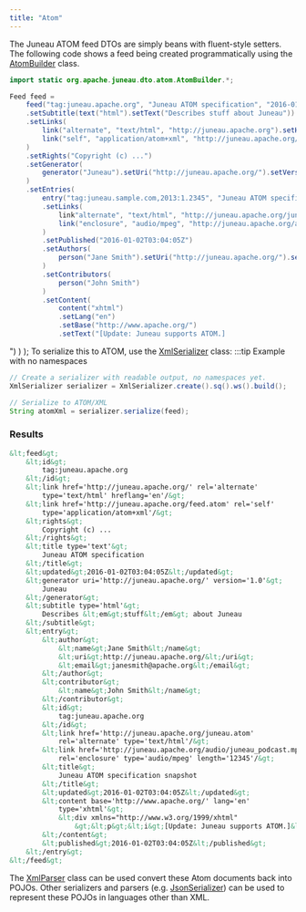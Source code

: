 ```yaml
---
title: "Atom"
---
```


The Juneau ATOM feed DTOs are simply beans with fluent-style setters.
The following code shows a feed being created programmatically using the [AtomBuilder](../apidocs/org/apache/juneau/dto/atom/AtomBuilder.html) class.

```java
import static org.apache.juneau.dto.atom.AtomBuilder.*;

Feed feed =
    feed("tag:juneau.apache.org", "Juneau ATOM specification", "2016-01-02T03:04:05Z")
    .setSubtitle(text("html").setText("Describes stuff about Juneau"))
    .setLinks(
        link("alternate", "text/html", "http://juneau.apache.org").setHreflang("en"),
        link("self", "application/atom+xml", "http://juneau.apache.org/feed.atom")
    )
    .setRights("Copyright (c) ...")
    .setGenerator(
        generator("Juneau").setUri("http://juneau.apache.org/").setVersion("1.0")
    )
    .setEntries(
        entry("tag:juneau.sample.com,2013:1.2345", "Juneau ATOM specification snapshot", "2016-01-02T03:04:05Z")
        .setLinks(
            link"alternate", "text/html", "http://juneau.apache.org/juneau.atom"),
            link("enclosure", "audio/mpeg", "http://juneau.apache.org/audio/juneau_podcast.mp3").setLength(1337)
        )
        .setPublished("2016-01-02T03:04:05Z")
        .setAuthors(
            person("Jane Smith").setUri("http://juneau.apache.org/").setEmail("janesmith@apache.org")
        )
        .setContributors(
            person("John Smith")
        )
        .setContent(
            content("xhtml")
            .setLang("en")
            .setBase("http://www.apache.org/")
            .setText("[Update: Juneau supports ATOM.]
```


") ) ); To serialize this to ATOM, use the [XmlSerializer](../apidocs/org/apache/juneau/xml/XmlSerializer.html) class:
:::tip Example with no namespaces


```java
// Create a serializer with readable output, no namespaces yet.
XmlSerializer serializer = XmlSerializer.create().sq().ws().build();

// Serialize to ATOM/XML
String atomXml = serializer.serialize(feed);
```


### Results


```xml
&lt;feed&gt;
    &lt;id&gt;
        tag:juneau.apache.org
    &lt;/id&gt;
    &lt;link href='http://juneau.apache.org/' rel='alternate'
        type='text/html' hreflang='en'/&gt;
    &lt;link href='http://juneau.apache.org/feed.atom' rel='self'
        type='application/atom+xml'/&gt;
    &lt;rights&gt;
        Copyright (c) ...
    &lt;/rights&gt;
    &lt;title type='text'&gt;
        Juneau ATOM specification
    &lt;/title&gt;
    &lt;updated&gt;2016-01-02T03:04:05Z&lt;/updated&gt;
    &lt;generator uri='http://juneau.apache.org/' version='1.0'&gt;
        Juneau
    &lt;/generator&gt;
    &lt;subtitle type='html'&gt;
        Describes &lt;em&gt;stuff&lt;/em&gt; about Juneau
    &lt;/subtitle&gt;
    &lt;entry&gt;
        &lt;author&gt;
            &lt;name&gt;Jane Smith&lt;/name&gt;
            &lt;uri&gt;http://juneau.apache.org/&lt;/uri&gt;
            &lt;email&gt;janesmith@apache.org&lt;/email&gt;
        &lt;/author&gt;
        &lt;contributor&gt;
            &lt;name&gt;John Smith&lt;/name&gt;
        &lt;/contributor&gt;
        &lt;id&gt;
            tag:juneau.apache.org
        &lt;/id&gt;
        &lt;link href='http://juneau.apache.org/juneau.atom'
            rel='alternate' type='text/html'/&gt;
        &lt;link href='http://juneau.apache.org/audio/juneau_podcast.mp3'
            rel='enclosure' type='audio/mpeg' length='12345'/&gt;
        &lt;title&gt;
            Juneau ATOM specification snapshot
        &lt;/title&gt;
        &lt;updated&gt;2016-01-02T03:04:05Z&lt;/updated&gt;
        &lt;content base='http://www.apache.org/' lang='en'
            type='xhtml'&gt;
            &lt;div xmlns="http://www.w3.org/1999/xhtml"
                &gt;&lt;p&gt;&lt;i&gt;[Update: Juneau supports ATOM.]&lt;/i&gt;&lt;/p&gt;&lt;/div&gt;
        &lt;/content&gt;
        &lt;published&gt;2016-01-02T03:04:05Z&lt;/published&gt;
    &lt;/entry&gt;
&lt;/feed&gt;
```


The [XmlParser](../apidocs/org/apache/juneau/xml/XmlParser.html) class can be used convert these Atom documents back into POJOs.
Other serializers and parsers (e.g. [JsonSerializer](../apidocs/org/apache/juneau/json/JsonSerializer.html)) can be used to
represent these POJOs in languages other than XML.
